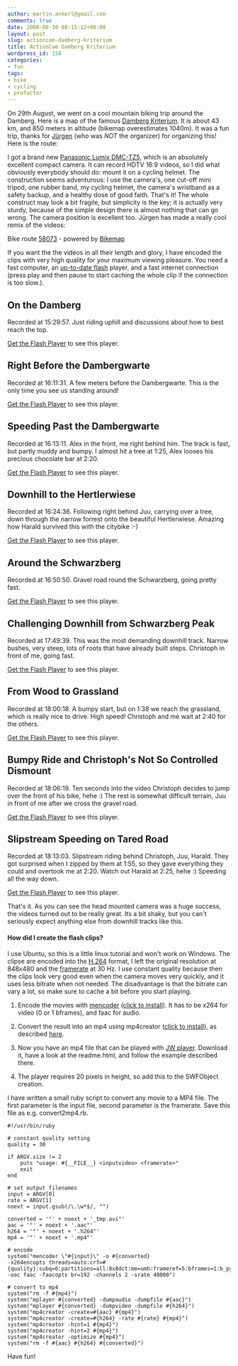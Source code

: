 ```yaml
---
author: martin.ankerl@gmail.com
comments: true
date: 2008-08-30 08:15:12+00:00
layout: post
slug: actioncam-damberg-kriterium
title: ActionCam Damberg Kriterium
wordpress_id: 158
categories:
- fun
tags:
- bike
- cycling
- profactor
---
```


On 29th August, we went on a cool mountain biking trip around the Damberg. Here is a map of the famous  [Damberg Kriterium](http://www.bikemap.net/route/58073). It is about 43 km, and 850 meters in altitude (bikemap overestimates 1040m). It was a fun trip, thanks for [Jürgen](http://www.youtube.com/user/iron717) (who was _NOT_ the organizer) for organizing this! Here is the route:

I got a brand new [Panasonic Lumix DMC-TZ5](http://www.dpreview.com/reviews/panasonictz5/), which is an absolutely excellent compact camera. It can record HDTV 16:9 videos, so I did what obviously everybody should do: mount it on a cycling helmet. The construction seems adventurous: I use the camera's, one cut-off mini tripod, one rubber band, my cycling helmet,  the camera's wristband as a safety backup, and a healthy dose of good faith. That's it! The whole construct may look a bit fragile, but simplicity is the key; it is actually very sturdy, because of the simple design there is almost nothing that can go wrong. The camera position is excellent too. Jürgen has made a really cool remix of the videos:




  
Bike route [58073](http://www.bikemap.net/route/58073) - powered by [Bikemap](http://www.bikemap.net)




If you want the the videos in all their length and glory, I have encoded the clips with very high quality for your maximum viewing pleasure. You need a fast computer, an [up-to-date flash](http://www.adobe.com/products/flashplayer/) player, and a fast internet connection (press play and then pause to start caching the whole clip if the connection is too slow.).

<!-- more -->



## On the Damberg


Recorded at 15:29:57. Just riding uphill and discussions about how to best reach the top.



[Get the Flash Player](http://www.macromedia.com/go/getflashplayer) to see this player.


	
	





## Right Before the Dambergwarte


Recorded at 16:11:31. A few meters before the Dambergwarte. This is the only time you see us standing around!



[Get the Flash Player](http://www.macromedia.com/go/getflashplayer) to see this player.








## Speeding Past the Dambergwarte


Recorded at 16:13:11. Alex in the front, me right behind him. The track is fast, but partly muddy and bumpy. I almost hit a tree at 1:25, Alex looses his precious chocolate bar at 2:20.



[Get the Flash Player](http://www.macromedia.com/go/getflashplayer) to see this player.








## Downhill to the Hertlerwiese


Recorded at 16:24:36. Following right behind Juu, carrying over a tree, down through the narrow forrest onto the beautiful Hertlerwiese. Amazing how Harald survived this with the citybike :-)




[Get the Flash Player](http://www.macromedia.com/go/getflashplayer) to see this player.








## Around the Schwarzberg


Recorded at 16:50:50. Gravel road round the Schwarzberg, going pretty fast.



[Get the Flash Player](http://www.macromedia.com/go/getflashplayer) to see this player.








## Challenging Downhill from Schwarzberg Peak


Recorded at 17:49:39. This was the most demanding downhill track. Narrow bushes, very steep, lots of roots that have already built steps. Christoph in front of me, going fast.



[Get the Flash Player](http://www.macromedia.com/go/getflashplayer) to see this player.









## From Wood to Grassland


Recorded at 18:00:18. A bumpy start, but on 1:38 we reach the grassland, which is really nice to drive. High speed! Christoph and me wait at 2:40 for the others.



[Get the Flash Player](http://www.macromedia.com/go/getflashplayer) to see this player.








## Bumpy Ride and Christoph's Not So Controlled Dismount


Recorded at 18:06:19. Ten seconds into the video Christoph decides to jump over the front of his bike, hehe :) The rest is somewhat difficult terrain, Juu in front of me after we cross the gravel road.



[Get the Flash Player](http://www.macromedia.com/go/getflashplayer) to see this player.









## Slipstream Speeding on Tared Road


Recorded at 18:13:03. Slipstream riding behind Christoph, Juu, Harald. They got surprised when I zipped by them at 1:55, so they gave everything they could and overtook me at 2:20. Watch out Harald at 2:25, hehe :) Speeding all the way down.



[Get the Flash Player](http://www.macromedia.com/go/getflashplayer) to see this player.






That's it. As you can see the head mounted camera was a huge success, the videos turned out to be really great. Its a bit shaky, but you can't seriously expect anything else from downhill tracks like this.



#### How did I create the flash clips?


I use Ubuntu, so this is a little linux tutorial and won't work on Windows.  The clipse are encoded into the [H.264](http://en.wikipedia.org/wiki/H.264) format, I left the original resolution at 848x480 and the [framerate](http://en.wikipedia.org/wiki/Frame_rate) at 30 Hz. I use constant quality because then the clips look very good even when the camera moves very quickly, and it uses less bitrate when not needed. The disadvantage is that the bitrate can vary a lot, so make sure to cache a bit before you start playing.




  1. Encode the movies with [mencoder](http://www.mplayerhq.hu/design7/news.html) ([click to install](apt:mencoder)). It has to be x264 for video (0 or 1 bframes), and faac for audio.

  2. Convert the result into an mp4 using mp4creator ([click to install](apt:mpeg4ip-server)), as described [here](http://www.mplayerhq.hu/DOCS/HTML/en/menc-feat-quicktime-7.html).

  3. Now you have an mp4 file that can be played with [JW player](http://www.jeroenwijering.com/). Download it, have a look at the readme.html, and follow the example described there.

  4. The player requires 20 pixels in height, so add this to the SWFObject creation.


I have written a small ruby script to convert any movie to a MP4 file. The first parameter is the input file, second parameter is the framerate. Save this file as e.g. convert2mp4.rb.


    
    #!/usr/bin/ruby
    
    # constant quality setting
    quality = 30
    
    if ARGV.size != 2
    	puts "usage: #{__FILE__} <inputvideo> <framerate>"
    	exit
    end
    
    # set output filenames
    input = ARGV[0]
    rate = ARGV[1]
    noext = input.gsub(/\.\w*$/, "")
    
    converted = '"' + noext + '_tmp.avi"'
    aac = '"' + noext + '.aac"'
    h264 = '"' + noext + '.h264"'
    mp4 = '"' + noext + '.mp4"'
    
    # encode
    system("mencoder \"#{input}\" -o #{converted}
    -x264encopts threads=auto:crf=#{quality}:subq=6:partitions=all:8x8dct:me=umh:frameref=5:bframes=1:b_pyramid:weight_b
    -oac faac -faacopts br=192 -channels 2 -srate 48000")
    
    # convert to mp4
    system("rm -f #{mp4}")
    system("mplayer #{converted} -dumpaudio -dumpfile #{aac}")
    system("mplayer #{converted} -dumpvideo -dumpfile #{h264}")
    system("mp4creator -create=#{aac} #{mp4}")
    system("mp4creator -create=#{h264} -rate #{rate} #{mp4}")
    system("mp4creator -hint=1 #{mp4}")
    system("mp4creator -hint=2 #{mp4}")
    system("mp4creator -optimize #{mp4}")
    system("rm -f #{aac} #{h264} #{converted}")



Have fun!
